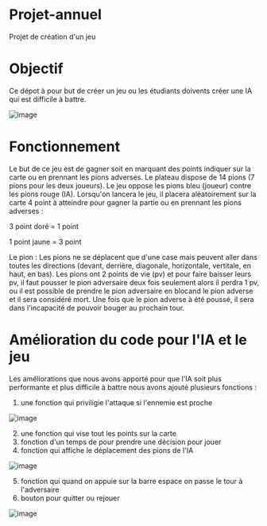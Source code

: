 # Projet-annuel

Projet de création d'un jeu 


# Objectif
Ce dépot à pour but de créer un jeu ou les étudiants doivents créer une IA qui est difficile à battre.



![image](https://github.com/kell2107/Projet-annuel/assets/118818048/cc44beb3-9faa-49eb-88a1-7b41c14ccfc5)






# Fonctionnement 
Le but de ce jeu est de gagner soit en marquant des points indiquer sur la carte ou en prennant les pions adverses. Le plateau dispose de 14 pions (7 pions pour les deux joueurs). Le jeu oppose les pions bleu (joueur) contre les pions rouge (IA). Lorsqu'on lancera le jeu, il placera aléatoirement sur la carte 4 point à atteindre pour gagner la partie ou en prennant les pions adverses :

3 point doré = 1 point

1 point jaune = 3 point


Le pion : Les pions ne se déplacent que d'une case mais peuvent aller dans toutes les directions (devant, derrière, diagonale, horizontale, vertitale, en haut, en bas). Les pions ont 2 points de vie (pv) et pour faire baisser leurs pv, il faut pousser le pion adversaire deux fois seulement alors il perdra 1 pv, ou il est possible de prendre le pion adversaire en blocand le pion adverse et il sera considéré mort. Une fois que le pion adverse à été poussé, il sera dans l'incapacité de pouvoir bouger au prochain tour.


# Amélioration du code pour l'IA et le jeu
Les améliorations que nous avons apporté pour que l'IA soit plus performante et plus difficile à battre nous avons ajouté plusieurs fonctions :

1) une fonction qui priviligie l'attaque si l'ennemie est proche


![image](https://github.com/kell2107/Projet-annuel/assets/118818048/0e8b7e4a-0766-4ecb-90ae-a20752c831db)



2) une fonction qui vise tout les points sur la carte
3) fonction d'un temps de pour prendre une décision pour jouer
4) fonction qui affiche le déplacement des pions de l'IA

![image](https://github.com/kell2107/Projet-annuel/assets/118818048/639ab694-b605-4097-b505-a19f6ac43fe0)


5) fonction qui quand on appuie sur la barre espace on passe le tour à l'adversaire
6) bouton pour quitter ou rejouer

![image](https://github.com/kell2107/Projet-annuel/assets/118818048/c451b30c-4fdf-4e45-ad43-0cd0cafedfd4)


